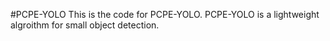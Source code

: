 #PCPE-YOLO
This is the code for PCPE-YOLO. PCPE-YOLO is a lightweight algroithm for small object detection.
